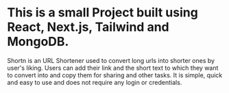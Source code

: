 # This is a small Project built using React, Next.js, Tailwind and MongoDB.

Shortn is an URL Shortener used to convert long urls into shorter ones by user's liking. Users can add their link and the short text to which they want to convert into and copy them for sharing and other tasks.
It is simple, quick and easy to use and does not require any login or credentials.
